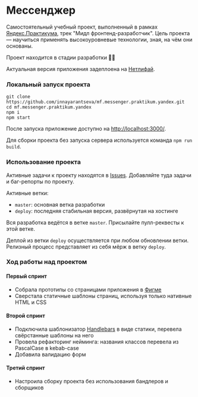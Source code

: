 # Мессенджер

Самостоятельный учебный проект, выполненный в рамках [Яндекс.Практикума](https://praktikum.yandex.ru/), трек "Мидл фронтенд-разработчик". Цель проекта — научиться применять высокоуровневые технологии, зная, на чём они основаны.

Проект находится в стадии разработки 👩‍💻

Актуальная версия приложения задеплоена на [Нетлифай](https://pensive-leavitt-befdef.netlify.app/).

### Локальный запуск проекта

```
git clone https://github.com/innayarantseva/mf.messenger.praktikum.yandex.git
cd mf.messenger.praktikum.yandex
npm i
npm start
```

После запуска приложение доступно на [http://localhost:3000/](http://localhost:3000/).

Для сборки проекта без запуска сервера используется команда `npm run build`.

### Использование проекта

Активные задачи к проекту находятся в [Issues](https://github.com/innayarantseva/mf.messenger.praktikum.yandex/issues). Добавляйте туда задачи и баг-репорты по проекту.

Активные ветки:
- `master`: основная ветка разработки
- `deploy`: последняя стабильная версия, развёрнутая на хостинге

Вся разработка ведётся в ветке `master`. Присылайте пулл-реквесты к этой ветке.

Деплой из ветки `deploy` осуществляется при любом обновлении ветки. Релизный процесс представляет из себя мёрж в ветку `deploy`.

### Ход работы над проектом
#### Первый спринт
- Собрала прототипы со страницами приложения в [Фигме](https://www.figma.com/file/xBenYXJh9KhKgsoJy6NrWR/%D0%9C%D0%B5%D1%81%D1%81%D0%B5%D0%BD%D0%B4%D0%B6%D0%B5%D1%80?node-id=3%3A4)
- Сверстала статичные шаблоны страниц, используя только нативные HTML и CSS

#### Второй спринт
- Подключила шаблонизатор [Handlebars](https://handlebarsjs.com/) в виде статики, перевела свёрстанные шаблоны на него
- Провела рефакторинг нейминга: названия классов перевела из PascalCase в kebab-case
- Добавила валидацию форм

#### Третий спринт
- Настроила сборку проекта без использования бандлеров и сборщиков